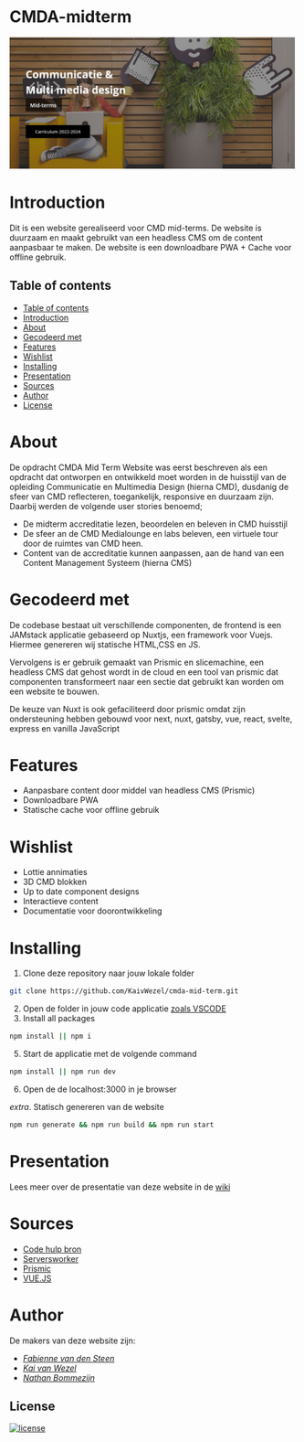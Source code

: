 
# CMDA-midterm
<img src="https://github.com/KaivWezel/cmda-mid-term/blob/main/Assets%20rm/Header-readme.jpg" width=500>

# Introduction
Dit is een website gerealiseerd voor CMD mid-terms. De website is duurzaam en maakt gebruikt van een headless CMS om de content aanpasbaar te maken. De website is een downloadbare PWA + Cache voor offline gebruik. 

## Table of contents
  - [Table of contents](#table-of-contents)
  - [Introduction](#introduction)
  - [About](#about)
  - [Gecodeerd met](#gecodeerd-met)
  - [Features](#features)
  - [Wishlist](#wishlist)
  - [Installing](#installing)
  - [Presentation](#presentation)
  - [Sources](#sources)
  - [Author](#author)
  - [License](#license)

# About
De opdracht CMDA Mid Term Website was eerst beschreven als een opdracht dat ontworpen en ontwikkeld moet worden in de huisstijl van de opleiding Communicatie en Multimedia Design (hierna CMD), dusdanig de sfeer van CMD reflecteren, toegankelijk, responsive en duurzaam zijn. Daarbij werden de volgende user stories benoemd;

- De midterm accreditatie lezen, beoordelen en beleven in CMD huisstijl
- De sfeer an de CMD Medialounge en labs beleven, een virtuele tour door de ruimtes van CMD heen.
- Content van de accreditatie kunnen aanpassen, aan de hand van een Content Management Systeem (hierna CMS)

# Gecodeerd met
De codebase bestaat uit verschillende componenten, de frontend is een JAMstack applicatie gebaseerd op Nuxtjs, een framework voor Vuejs. Hiermee genereren wij statische HTML,CSS en JS.

Vervolgens is er gebruik gemaakt van Prismic en slicemachine, een headless CMS dat gehost wordt in de cloud en een tool van prismic dat componenten transformeert naar een sectie dat gebruikt kan worden om een website te bouwen.

De keuze van Nuxt is ook gefaciliteerd door prismic omdat zijn ondersteuning hebben gebouwd voor next, nuxt, gatsby, vue, react, svelte, express en vanilla JavaScript

# Features 
- Aanpasbare content door middel van headless CMS (Prismic)
- Downloadbare PWA
- Statische cache voor offline gebruik

# Wishlist
- Lottie annimaties
- 3D CMD blokken
- Up to date component designs
- Interactieve content
- Documentatie voor doorontwikkeling

# Installing
1. Clone deze repository naar jouw lokale folder
```BASH
git clone https://github.com/KaivWezel/cmda-mid-term.git
```
2. Open de folder in jouw code applicatie [zoals VSCODE](https://code.visualstudio.com/Download)
4. Install all packages
```BASH
npm install || npm i
```
5. Start de applicatie met de volgende command
```BASH
npm install || npm run dev
```
6. Open de de localhost:3000 in je browser

*extra*. Statisch genereren van de website
```BASH
npm run generate && npm run build && npm run start
```
# Presentation
Lees meer over de presentatie van deze website in de [wiki](https://github.com/KaivWezel/cmda-mid-term/wiki)

# Sources
- [Code hulp bron](https://developer.mozilla.org/en-US/)
- [Serversworker](https://github.com/NekR/self-destroying-sw)
- [Prismic](https://prismic.io/docs?account_id=4897815674&campaign_id=17056096067&group_id=137191804778&ad_id=600073397511&placement=&keyword_id=kwd-308517531025&network=g&matchtype=p&utm_device=c&utm_term=prismic&utm_campaign=RoW_en_Search_Brand&utm_source=adwords&utm_medium=ppc&utm_content=Core&hsa_acc=4897815674&hsa_cam=17056096067&hsa_grp=137191804778&hsa_ad=600073397511&hsa_src=g&hsa_tgt=kwd-308517531025&hsa_kw=prismic&hsa_mt=p&hsa_net=adwords&hsa_ver=3&gclid=Cj0KCQjwntCVBhDdARIsAMEwAClM5CExcU_LLTWKLtVh9kyJPfQGRLXImp8v5NEZ3i8qWh3asiqZqpAaAkLZEALw_wcB)
- [VUE.JS](https://vuejs.org/guide/introduction.html)

# Author
De makers van deze website zijn: 
- [*Fabienne van den Steen*](https://github.com/Fabienne02)
- [*Kai van Wezel*](https://github.com/KaivWezel)
- [*Nathan Bommezijn*](https://github.com/dewarian)

## License 
[![license](https://img.shields.io/github/license/DAVFoundation/captain-n3m0.svg?style=flat-square)]()

